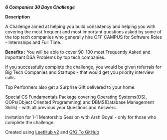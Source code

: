 ***6 Companies 30 Days Challenge***

**Description**

A Challenge aimed at helping you build consistency and helping you with covering the most frequent and most important questions asked by some of the top tech companies who generally hire OFF CAMPUS for Software Roles - Internships and Full Time.

**Benefits :**
You will be able to cover 90-100 most Frequently Asked and Important DSA Problems by top tech companies.

If you successfully complete the challenge, you would be given referrals for Big Tech Companies and Startups - that would get you priority interview calls.

Top Performers also get a Surprise Gift delivered to your home.

Special CS Fundamentals Package covering Operating Systems(OS), OOPs(Object Oriented Programming) and DBMS(Database Management Skills) - with all previous year Questions and Answers.

Invitation for 1-1 Mentorship Session with Arsh Goyal - only for those who complete the challenge.

Created using [LeetHub v2](https://github.com/arunbhardwaj/LeetHub-2.0) and [GfG To GitHub](https://github.com/AtharvaNanavate/GfG-To-GitHub)
